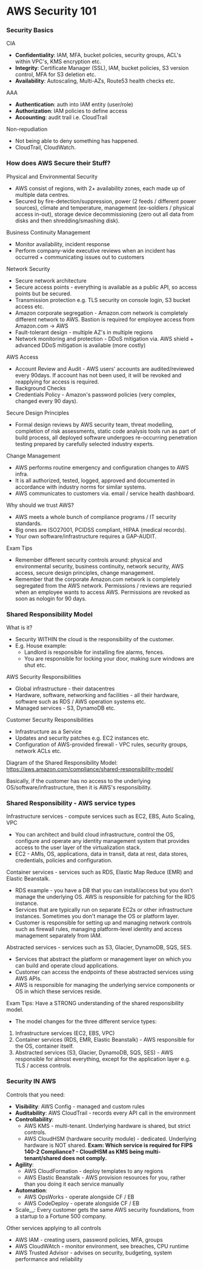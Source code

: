 # AWS Security 101

### Security Basics

CIA
* __Confidentiality__: IAM, MFA, bucket policies, security groups, ACL's within VPC's, KMS encryption etc.
* __Integrity__: Certificate Manager (SSL), IAM, bucket policies, S3 version control, MFA for S3 deletion etc.
* __Availability__: Autoscaling, Multi-AZs, Route53 health checks etc.

AAA
* __Authentication__: auth into IAM entity (user/role)
* __Authorization__: IAM policies to define access
* __Accounting__: audit trail i.e. CloudTrail

Non-repudiation
* Not being able to deny something has happened.
* CloudTrail, CloudWatch.


### How does AWS Secure their Stuff?

Physical and Environmental Security
* AWS consist of regions, with 2+ availability zones, each made up of multiple data centres.
* Secured by fire-detection/suppression, power (2 feeds / different power sources), climate and temperature, management (ex-soldiers / physical access in-out), storage device decommissioning (zero out all data from disks and then shredding/smashing disk).

Business Continuity Management
* Monitor availability, incident response
* Perform company-wide executive reviews when an incident has occurred + communicating issues out to customers

Network Security
* Secure network architecture
* Secure access points - everything is available as a public API, so access points but be secured.
* Transmission protection e.g. TLS security on console login, S3 bucket access etc.
* Amazon corporate segregation - Amazon.com network is completely different network to AWS. Bastion is required for employee access from Amazon.com -> AWS
* Fault-tolerant design - multiple AZ's in multiple regions
* Network monitoring and protection - DDoS mitigation via. AWS shield + advanced DDoS mitigation is available (more costly)

AWS Access
* Account Review and Audit - AWS users' accounts are audited/reviewed every 90days. If account has not been used, it will be revoked and reapplying for access is required.
* Background Checks
* Credentials Policy - Amazon's password policies (very complex, changed every 90 days).

Secure Design Principles
* Formal design reviews by AWS security team, threat modelling, completion of risk assessments, static code analysis tools run as part of build process, all deployed software undergoes re-occurring penetration testing prepared by carefully selected industry experts.

Change Management
* AWS performs routine emergency and configuration changes to AWS infra.
* It is all authorized, tested, logged, approved and documented in accordance with industry norms for similar systems.
* AWS communicates to customers via. email / service health dashboard.

Why should we trust AWS?
* AWS meets a whole bunch of compliance programs / IT security standards.
* Big ones are ISO27001, PCIDSS compliant, HIPAA (medical records).
* Your own software/infrastructure requires a GAP-AUDIT.

Exam Tips
* Remember different security controls around: physical and environmental security, business continuity, network security, AWS access, secure design principles, change management.
* Remember that the corporate Amazon.com network is completely segregated from the AWS network. Permissions / reviews are requried when an employee wants to access AWS. Permissions are revoked as soon as nologin for 90 days.


### Shared Responsibility Model

What is it?
* Security WITHIN the cloud is the responsibility of the customer.
* E.g. House example:
    * Landlord is responsible for installing fire alarms, fences.
    * You are responsible for locking your door, making sure windows are shut etc.

AWS Security Responsibilities
* Global infrastructure - their datacentres
* Hardware, software, networking and facilities - all their hardware, software such as RDS / AWS operation systems etc.
* Managed services - S3, DynamoDB etc.

Customer Security Responsibilities
* Infrastructure as a Service
* Updates and security patches e.g. EC2 instances etc.
* Configuration of AWS-provided firewall - VPC rules, security groups, network ACLs etc.

Diagram of the Shared Responsibility Model:  
https://aws.amazon.com/compliance/shared-responsibility-model/

Basically, if the customer has no access to the underlying OS/software/infrastructure, then it is AWS's responsibility.


### Shared Responsibility - AWS service types

Infrastructure services - compute services such as EC2, EBS, Auto Scaling, VPC
* You can architect and build cloud infrastructure, control the OS, configure and operate any identity management system that provides access to the user layer of the virtualization stack.
* EC2 - AMIs, OS, applications, data in transit, data at rest, data stores, credentials, policies and configuration.

Container services - services such as RDS, Elastic Map Reduce (EMR) and Elastic Beanstalk.
* RDS example - you have a DB that you can install/access but you don't manage the underlying OS. AWS is responsible for patching for the RDS instance.
* Services that are typically run on separate EC2s or other infrastructure instances. Sometimes you don't manage the OS or platform layer.
* Customer is responsible for setting up and managing network controls such as firewall rules, managing platform-level identity and access management separately from IAM.

Abstracted services - services such as S3, Glacier, DynamoDB, SQS, SES.
* Services that abstract the platform or management layer on which you can build and operate cloud applications.
* Customer can access the endpoints of these abstracted services using AWS APIs.
* AWS is responsible for managing the underlying service components or OS in which these services reside.

Exam Tips: Have a STRONG understanding of the shared responsibility model.
* The model changes for the three different service types:
1. Infrastructure services (EC2, EBS, VPC)
2. Container services (RDS, EMR, Elastic Beanstalk) - AWS responsible for the OS, container itself.
3. Abstracted services (S3, Glacier, DynamoDB, SQS, SES) - AWS responsible for almost everything, except for the application layer e.g. TLS / access controls.


### Security IN AWS

Controls that you need:
* __Visibility__: AWS Config - managed and custom rules
* __Auditability__: AWS CloudTrail - records every API call in the environment
* __Controllability__:
    * AWS KMS - multi-tenant. Underlying hardware is shared, but strict controls.
    * AWS CloudHSM (hardware security module) - dedicated. Underlying hardware is NOT shared. __Exam: Which service is required for FIPS 140-2 Compliance? - CloudHSM as KMS being multi-tenant/shared does not comply.__
* __Agility__:
    * AWS CloudFormation - deploy templates to any regions
    * AWS Elastic Beanstalk - AWS provision resources for you, rather than you doing it each service manually
* __Automation__:
    * AWS OpsWorks - operate alongside CF / EB
    * AWS CodeDeploy - operate alongside CF / EB
* Scale__: Every customer gets the same AWS security foundations, from a startup to a Fortune 500 company.

Other services applying to all controls
* AWS IAM - creating users, password policies, MFA, groups
* AWS CloudWAtch - monitor environment, see breaches, CPU runtime
* AWS Trusted Advisor - advises on security, budgeting, system performance and reliability
